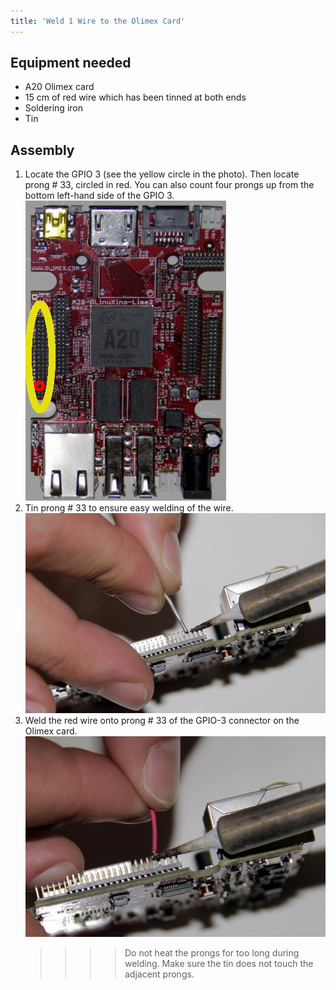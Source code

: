 ```yaml
---
title: 'Weld 1 Wire to the Olimex Card'
---
```


## Equipment needed

* A20 Olimex card
* 15 cm of red wire which has been tinned at both ends
* Soldering iron
* Tin

## Assembly

1. Locate the GPIO 3 \(see the yellow circle in the photo\). 
   Then locate prong \# 33, circled in red. You can also count four prongs up from the bottom left-hand side of the GPIO 3.    
    ![](_MG_5245-1.JPG)  
2. Tin prong \# 33 to ensure easy welding of the wire.    
    ![](_MG_5329.JPG)  
3. Weld the red wire onto prong \# 33 of the GPIO-3 connector on the Olimex card.     
    ![](_MG_5331.JPG)  
   >>>> Do not heat the prongs for too long during welding. Make sure the tin does not touch the adjacent prongs.



